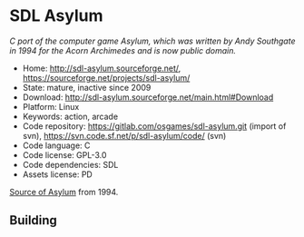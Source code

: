 # SDL Asylum

_C port of the computer game Asylum, which was written by Andy Southgate in 1994 for the Acorn Archimedes and is now public domain._

- Home: http://sdl-asylum.sourceforge.net/, https://sourceforge.net/projects/sdl-asylum/
- State: mature, inactive since 2009 
- Download: http://sdl-asylum.sourceforge.net/main.html#Download
- Platform: Linux
- Keywords: action, arcade
- Code repository: https://gitlab.com/osgames/sdl-asylum.git (import of svn), https://svn.code.sf.net/p/sdl-asylum/code/ (svn)
- Code language: C
- Code license: GPL-3.0
- Code dependencies: SDL
- Assets license: PD

[Source of Asylum](http://asylum.acornarcade.com/a_source.php) from 1994.

## Building

